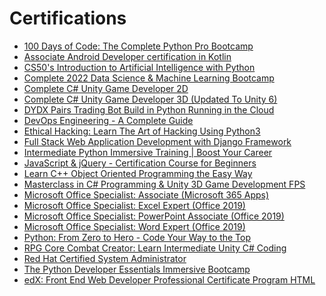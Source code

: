 # Certifications


- [100 Days of Code: The Complete Python Pro Bootcamp](CERTIFICATION/100%20Days%20of%20Code%20The%20Complete%20Python%20Pro%20Bootcamp.jpg)
- [Associate Android Developer certification in Kotlin](CERTIFICATION/Associate%20Android%20Developer%20certification%20in%20Kotlin.jpg)
- [CS50's Introduction to Artificial Intelligence with Python](CERTIFICATION/CS50's%20Introduction%20to%20Artificial%20Intelligence%20with%20Python.jpg)
- [Complete 2022 Data Science & Machine Learning Bootcamp](CERTIFICATION/Complete%202022%20Data%20Science%20&%20Machine%20Learning%20Bootcamp.jpg)
- [Complete C# Unity Game Developer 2D](CERTIFICATION/Complete%20C%23%20Unity%20Game%20Developer%202D.jpg)
- [Complete C# Unity Game Developer 3D (Updated To Unity 6)](CERTIFICATION/Complete%20C%23%20Unity%20Game%20Developer%203D%20(Updated%20To%20Unity%206).jpg)
- [DYDX Pairs Trading Bot Build in Python Running in the Cloud](CERTIFICATION/DYDX%20Pairs%20Trading%20Bot%20Build%20in%20Python%20Running%20in%20the%20Cloud.jpg)
- [DevOps Engineering - A Complete Guide](CERTIFICATION/DevOps%20Engineering%20-%20A%20Complete%20Guide.jpg)
- [Ethical Hacking: Learn The Art of Hacking Using Python3](CERTIFICATION/Ethical%20Hacking%20Learn%20The%20Art%20of%20Hacking%20Using%20Python3.jpg)
- [Full Stack Web Application Development with Django Framework](CERTIFICATION/Full%20Stack%20Web%20Application%20Development%20with%20Django%20Framework.jpg)
- [Intermediate Python Immersive Training | Boost Your Career](CERTIFICATION/Intermediate%20Python%20Immersive%20Training%20Boost%20your%20career.jpg)
- [JavaScript & jQuery - Certification Course for Beginners](CERTIFICATION/JavaScript%20%26%20jQuery%20-%20Certification%20Course%20for%20Beginners.jpg)
- [Learn C++ Object Oriented Programming the Easy Way](CERTIFICATION/Learn%20C++%20Object%20Oriented%20Programming%20the%20easy%20way.jpg)
- [Masterclass in C# Programming & Unity 3D Game Development FPS](CERTIFICATION/Masterclass%20in%20C#%20Programing%20&%20Unity%203D%20Game%20Development%20FPS.jpg)
- [Microsoft Office Specialist: Associate (Microsoft 365 Apps)](CERTIFICATION/Microsoft%20Office%20Specialist%20Associate%20(Microsoft%20365%20Apps).jpg)
- [Microsoft Office Specialist: Excel Expert (Office 2019)](CERTIFICATION/Microsoft%20Office%20Specialist%20Excel%20Expert%20(Office%202019).jpg)
- [Microsoft Office Specialist: PowerPoint Associate (Office 2019)](CERTIFICATION/Microsoft%20Office%20Specialist%20PowerPoint%20Associate%20(Office%202019).jpg)
- [Microsoft Office Specialist: Word Expert (Office 2019)](CERTIFICATION/Microsoft%20Office%20Specialist%20Word%20Expert%20(Office%202019).jpg)
- [Python: From Zero to Hero - Code Your Way to the Top](CERTIFICATION/Python%20From%20Zero%20to%20Hero%20-%20Code%20Your%20Way%20to%20the%20Top.jpg)
- [RPG Core Combat Creator: Learn Intermediate Unity C# Coding](CERTIFICATION/RPG%20Core%20Combat%20Creator%20Learn%20Intermediate%20Unity%20C#%20Coding.jpg)
- [Red Hat Certified System Administrator](CERTIFICATION/Red%20Hat%20Certified%20System%20Administrator.jpg)
- [The Python Developer Essentials Immersive Bootcamp](CERTIFICATION/The%20Python%20Developer%20Essentials%20Immersive%20Bootcamp.jpg)
- [edX: Front End Web Developer Professional Certificate Program HTML](CERTIFICATION/edX%20Front%20End%20Web%20Developer%20Professional%20Certificate%20Program%20HTML.jpg)
